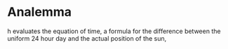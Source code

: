 # Analemma
h evaluates the equation of time, a formula for the difference between the uniform 24 hour day and the actual position of the sun,
